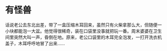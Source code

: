 # 有怪兽

话说老公去东北出差，带了一盒压缩木耳回来，虽然只有火柴拿那么大，但随便一小块都能泡一大盆。他觉得很稀奇，装在口袋里没事就把玩一番。周末婆婆在卫生间里突然大叫一声，昏倒在地。原来，老公口袋里的木耳完全泡发，一打开洗衣机盖子，木耳呼呼地冒了出来……